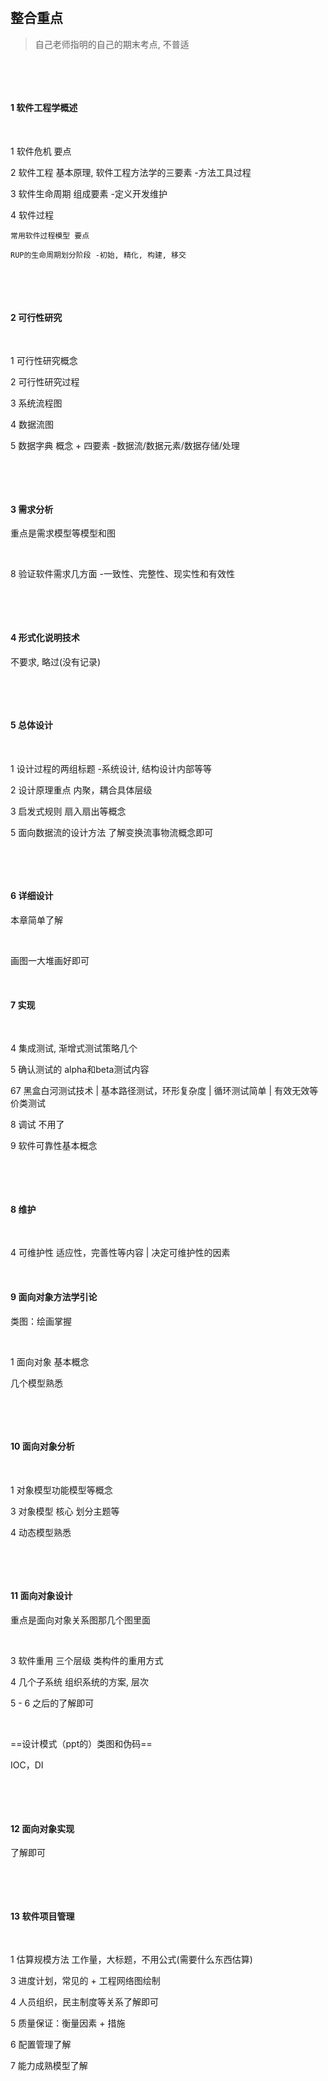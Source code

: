 ‍

## 整合**重点**

> 自己老师指明的自己的期末考点, 不普适

‍

‍

#### 1 软件工程学概述

‍

1 软件危机 要点

2 软件工程 基本原理, 软件工程方法学的三要素 -方法工具过程

3 软件生命周期 组成要素 -定义开发维护

4 软件过程

    常用软件过程模型 要点

    RUP的生命周期划分阶段 -初始, 精化, 构建, 移交

‍

‍

#### 2 可行性研究

‍

1 可行性研究概念

2 可行性研究过程

3 系统流程图

4 数据流图

5 数据字典 概念 + 四要素  -数据流/数据元素/数据存储/处理

‍

‍

#### 3 需求分析

重点是需求模型等模型和图

‍

8 验证软件需求几方面  -一致性、完整性、现实性和有效性

‍

‍

#### 4 形式化说明技术

不要求, 略过(没有记录)

‍

‍

#### 5 总体设计

‍

1 设计过程的两组标题  -系统设计, 结构设计内部等等

2 设计原理重点 内聚，耦合具体层级

3 启发式规则 扇入扇出等概念

5 面向数据流的设计方法 了解变换流事物流概念即可

‍

‍

#### 6 详细设计

本章简单了解

‍

画图一大堆画好即可

‍

#### 7 实现

‍

4 集成测试, 渐增式测试策略几个

5 确认测试的 alpha和beta测试内容

67 黑盒白河测试技术 | 基本路径测试，环形复杂度 | 循环测试简单 | 有效无效等价类测试

8 调试 不用了

9 软件可靠性基本概念

‍

‍

#### 8 维护

‍

4 可维护性 适应性，完善性等内容 | 决定可维护性的因素

‍

#### 9 面向对象方法学引论

类图：绘画掌握

‍

1 面向对象 基本概念

几个模型熟悉

‍

‍

#### 10 面向对象分析

‍

1 对象模型功能模型等概念

3 对象模型 核心 划分主题等

4 动态模型熟悉

‍

‍

#### 11 面向对象设计

重点是面向对象关系图那几个图里面

‍

3 软件重用 三个层级  类构件的重用方式

4 几个子系统  组织系统的方案, 层次

5 - 6 之后的了解即可

‍

==设计模式（ppt的）类图和伪码==

IOC，DI

‍

‍

#### 12 面向对象实现

了解即可

‍

‍

#### 13 软件项目管理

‍

1 估算规模方法  工作量，大标题，不用公式(需要什么东西估算)

3 进度计划，常见的 + 工程网络图绘制

4 人员组织，民主制度等关系了解即可

5 质量保证：衡量因素 + 措施

6 配置管理了解

7 能力成熟模型了解

‍

‍

